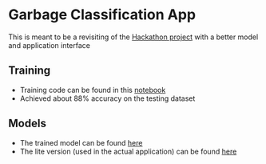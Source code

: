 # Garbage Classification App

This is meant to be a revisiting of the [Hackathon project](https://github.com/ProjectNexus02/GarbageDetection) with a better model and application interface

## Training
- Training code can be found in this [notebook](model_training/garbage_classification.ipynb)
- Achieved about 88% accuracy on the testing dataset

## Models
- The trained model can be found [here](https://drive.google.com/file/d/1zXDqdxios0rDFndcceX997IItjR29LUS/view?usp=sharing)
- The lite version (used in the actual application) can be found [here](android_app/app/src/main/assets/models)
